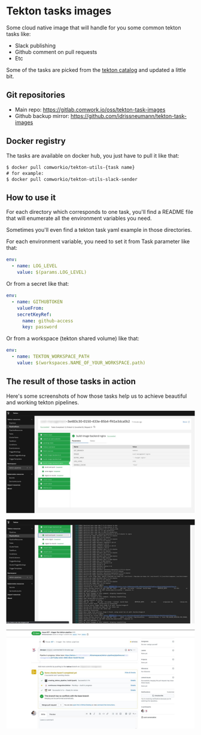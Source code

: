 # Tekton tasks images

Some cloud native image that will handle for you some common tekton tasks like:

* Slack publishing
* Github comment on pull requests
* Etc

Some of the tasks are picked from the [tekton catalog](https://github.com/tektoncd/catalog) and updated a little bit.
## Git repositories

* Main repo: https://gitlab.comwork.io/oss/tekton-task-images
* Github backup mirror: https://github.com/idrissneumann/tekton-task-images

## Docker registry

The tasks are available on docker hub, you just have to pull it like that:

```shell
$ docker pull comworkio/tekton-utils-{task name}
# for example:
$ docker pull comworkio/tekton-utils-slack-sender
```

## How to use it

For each directory which corresponds to one task, you'll find a README file that will enumerate all the environment variables you need.

Sometimes you'll even find a tekton task yaml example in those directories.

For each environment variable, you need to set it from Task parameter like that:

```yaml
env:
  - name: LOG_LEVEL
    value: $(params.LOG_LEVEL)
```

Or from a secret like that:

```yaml
env:
  - name: GITHUBTOKEN
    valueFrom:
    secretKeyRef:
      name: github-access
      key: password
```

Or from a workspace (tekton shared volume) like that:

```yaml
env:
  - name: TEKTON_WORKSPACE_PATH
    value: $(workspaces.NAME_OF_YOUR_WORKSPACE.path)
```

## The result of those tasks in action

Here's some screenshots of how those tasks help us to achieve beautiful and working tekton pipelines.

![tekton_pipeline](images/tekton_pipeline.jpeg)

![tekton_logs](images/tekton_logs.jpeg)

![github_pr](images/github_pr.jpeg)


